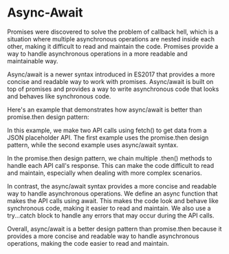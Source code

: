 # Async-Await
Promises were discovered to solve the problem of callback hell, which is a situation where multiple asynchronous operations are nested inside each other, making it difficult to read and maintain the code. Promises provide a way to handle asynchronous operations in a more readable and maintainable way.

Async/await is a newer syntax introduced in ES2017 that provides a more concise and readable way to work with promises. Async/await is built on top of promises and provides a way to write asynchronous code that looks and behaves like synchronous code.

Here's an example that demonstrates how async/await is better than promise.then design pattern:

In this example, we make two API calls using fetch() to get data from a JSON placeholder API. The first example uses the promise.then design pattern, while the second example uses async/await syntax.

In the promise.then design pattern, we chain multiple .then() methods to handle each API call's response. This can make the code difficult to read and maintain, especially when dealing with more complex scenarios.

In contrast, the async/await syntax provides a more concise and readable way to handle asynchronous operations. We define an async function that makes the API calls using await. This makes the code look and behave like synchronous code, making it easier to read and maintain. We also use a try...catch block to handle any errors that may occur during the API calls.

Overall, async/await is a better design pattern than promise.then because it provides a more concise and readable way to handle asynchronous operations, making the code easier to read and maintain.
